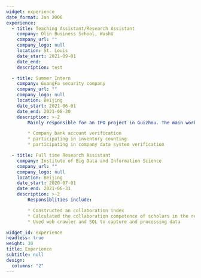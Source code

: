 ```yaml
---
widget: experience
date_format: Jan 2006
experience:
  - title: Teaching Assistant/Research Assistant
    company: Olin Business School, WashU
    company_url: ""
    company_logo: null
    location: St. Louis
    date_start: 2021-09-01
    date_end: 
    description: test

  - title: Summer Intern
    company: GuangFa security company
    company_url: ""
    company_logo: null
    location: Beijing
    date_start: 2021-06-01
    date_end: 2021-08-30
    description: >-2
        Mainly responsible for an IPO project in Guizhou. The main work content includes: 

        * Company bank account verification
        * participating in inventory counting
        * participating in company data system verification

  - title: Full time Research Assistant
    company: Institute of Big Data and Information Science
    company_url: ""
    company_logo: null
    location: Beijing
    date_start: 2020-07-01
    date_end: 2021-06-31
    description: >-2
        Responsiblities include:

        * Constructed an collaboration index
        * Calculated the collaboration competence of scholars in the required list
        * Used web crawler and SQL to capture and processing data

widget_id: experience
headless: true
weight: 30
title: Experience
subtitle: null
design:
  columns: "2"
---
```

